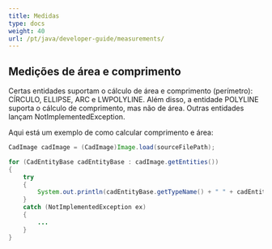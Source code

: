 ```yaml
---
title: Medidas
type: docs
weight: 40
url: /pt/java/developer-guide/measurements/
---
```


## **Medições de área e comprimento**

Certas entidades suportam o cálculo de área e comprimento (perímetro): CÍRCULO, ELLIPSE, ARC e LWPOLYLINE. Além disso, a entidade POLYLINE suporta o cálculo de comprimento, mas não de área. Outras entidades lançam NotImplementedException.

Aqui está um exemplo de como calcular comprimento e área:

```java
CadImage cadImage = (CadImage)Image.load(sourceFilePath);

for (CadEntityBase cadEntityBase : cadImage.getEntities())
{
	try
	{
		System.out.println(cadEntityBase.getTypeName() + " " + cadEntityBase.getArea() + " " + cadEntityBase.getLength());
	}
	catch (NotImplementedException ex)
	{
		...
	}
}
```
